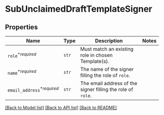 # SubUnclaimedDraftTemplateSigner



## Properties
Name | Type | Description | Notes
------------ | ------------- | ------------- | -------------
| `role`<sup>*_required_</sup> | ```str``` |  Must match an existing role in chosen Template(s).  |  |
| `name`<sup>*_required_</sup> | ```str``` |  The name of the signer filling the role of `role`.  |  |
| `email_address`<sup>*_required_</sup> | ```str``` |  The email address of the signer filling the role of `role`.  |  |

[[Back to Model list]](../README.md#documentation-for-models) [[Back to API list]](../README.md#documentation-for-api-endpoints) [[Back to README]](../README.md)



